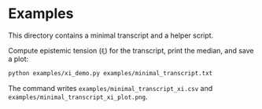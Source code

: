 # Examples

This directory contains a minimal transcript and a helper script.

Compute epistemic tension (`ξ`) for the transcript, print the median, and save a plot:

```bash
python examples/xi_demo.py examples/minimal_transcript.txt
```

The command writes `examples/minimal_transcript_xi.csv` and `examples/minimal_transcript_xi_plot.png`.
